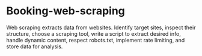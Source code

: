 # Booking-web-scraping
Web scraping extracts data from websites. Identify target sites, inspect their structure, choose a scraping tool, write a script to extract desired info, handle dynamic content, respect robots.txt, implement rate limiting, and store data for analysis.
